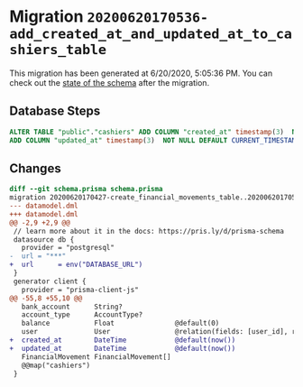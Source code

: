# Migration `20200620170536-add_created_at_and_updated_at_to_cashiers_table`

This migration has been generated at 6/20/2020, 5:05:36 PM.
You can check out the [state of the schema](./schema.prisma) after the migration.

## Database Steps

```sql
ALTER TABLE "public"."cashiers" ADD COLUMN "created_at" timestamp(3)  NOT NULL DEFAULT CURRENT_TIMESTAMP,
ADD COLUMN "updated_at" timestamp(3)  NOT NULL DEFAULT CURRENT_TIMESTAMP;
```

## Changes

```diff
diff --git schema.prisma schema.prisma
migration 20200620170427-create_financial_movements_table..20200620170536-add_created_at_and_updated_at_to_cashiers_table
--- datamodel.dml
+++ datamodel.dml
@@ -2,9 +2,9 @@
 // learn more about it in the docs: https://pris.ly/d/prisma-schema
 datasource db {
   provider = "postgresql"
-  url = "***"
+  url      = env("DATABASE_URL")
 }
 generator client {
   provider = "prisma-client-js"
@@ -55,8 +55,10 @@
   bank_account      String?
   account_type      AccountType?
   balance           Float               @default(0)
   user              User                @relation(fields: [user_id], references: [id])
+  created_at        DateTime            @default(now())
+  updated_at        DateTime            @default(now())
   FinancialMovement FinancialMovement[]
   @@map("cashiers")
 }
```


